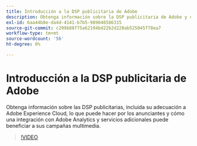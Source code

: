 ```yaml
---
title: Introducción a la DSP publicitaria de Adobe
description: Obtenga información sobre la DSP publicitaria de Adobe y cómo puede beneficiar a sus campañas de medios.
exl-id: 6aa44b8e-da4d-4141-b7b5-989046586315
source-git-commit: c299b88f75a62194bd22b2d220ab525045f78ea7
workflow-type: tm+mt
source-wordcount: '56'
ht-degree: 0%

---
```


# Introducción a la DSP publicitaria de Adobe

Obtenga información sobre las DSP publicitarias, incluida su adecuación a Adobe Experience Cloud, lo que puede hacer por los anunciantes y cómo una integración con Adobe Analytics y servicios adicionales puede beneficiar a sus campañas multimedia.

>[!VIDEO](https://video.tv.adobe.com/v/339200)
